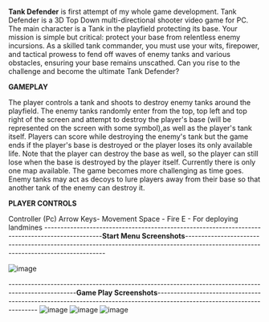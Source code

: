 **Tank Defender** is first attempt of my whole game development.
Tank Defender is a 3D Top Down multi-directional shooter video game
for PC. The main character is a
Tank in the playfield protecting its base.
Your mission is simple but critical: protect your base from relentless enemy incursions. 
As a skilled tank commander, you must use your wits, firepower, and tactical prowess to fend off waves of enemy tanks and various obstacles,
ensuring your base remains unscathed. Can you rise to the challenge and become the ultimate Tank Defender?

**GAMEPLAY**

The player controls a tank and shoots to destroy enemy tanks around the playfield. The enemy tanks randomly enter from the top, top left and top right of the screen and attempt to destroy the player's base (will be represented on the screen with some symbol),as well as the player's tank itself. 
Players can score while destroying the enemy's tank but the game ends if the player's base is destroyed or the player loses its only available life. Note that the player can destroy the base as well, so the player can still lose when the base is destroyed by the player itself.
Currently there is only one map available.
The game becomes more challenging as time goes. Enemy tanks may act as decoys to lure players away from their base so that another tank of the enemy can destroy it.

**PLAYER CONTROLS**

Controller (Pc)
Arrow Keys- Movement
Space - Fire
E - For deploying landmines
 ------------------------------------------------------------------------------------------------**Start Menu Screenshots**-----------------------------------------------------------------------------------------------------------------------------------

 ![image](https://github.com/anmolks29/TankDefenderMain/assets/122304247/f3cc4f54-1e43-4398-a025-38ccab34d02a)

 ---------------------------------------------------------------------------------------------------**Game Play Screenshots**-----------------------------------------------------------------------------------------------------------------------
 ![image](https://github.com/anmolks29/TankDefenderMain/assets/122304247/dde56f1f-792e-4313-9903-a7e3f6c436c6)
 ![image](https://github.com/anmolks29/TankDefenderMain/assets/122304247/9a3246a1-a612-4f38-a7c9-5c5993ba2260)
 ![image](https://github.com/anmolks29/TankDefenderMain/assets/122304247/f5b612a1-42ec-40aa-abb6-95eb98c6e156)



